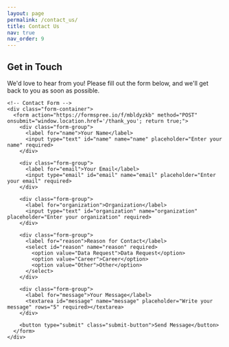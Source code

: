 ```yaml
---
layout: page
permalink: /contact_us/
title: Contact Us
nav: true
nav_order: 9
---
```


<section class="contact-us">
  <div class="container">
    <h1>Get in Touch</h1>
    <p>We'd love to hear from you! Please fill out the form below, and we'll get back to you as soon as possible.</p>

    <!-- Contact Form -->
    <div class="form-container">
      <form action="https://formspree.io/f/mbldyzkb" method="POST" onsubmit="window.location.href='/thank_you'; return true;">
        <div class="form-group">
          <label for="name">Your Name</label>
          <input type="text" id="name" name="name" placeholder="Enter your name" required>
        </div>

        <div class="form-group">
          <label for="email">Your Email</label>
          <input type="email" id="email" name="email" placeholder="Enter your email" required>
        </div>

        <div class="form-group">
          <label for="organization">Organization</label>
          <input type="text" id="organization" name="organization" placeholder="Enter your organization" required>
        </div>

        <div class="form-group">
          <label for="reason">Reason for Contact</label>
          <select id="reason" name="reason" required>
            <option value="Data Request">Data Request</option>
            <option value="Career">Career</option>
            <option value="Other">Other</option>
          </select>
        </div>

        <div class="form-group">
          <label for="message">Your Message</label>
          <textarea id="message" name="message" placeholder="Write your message" rows="5" required></textarea>
        </div>

        <button type="submit" class="submit-button">Send Message</button>
      </form>
    </div>

  </div>
</section>